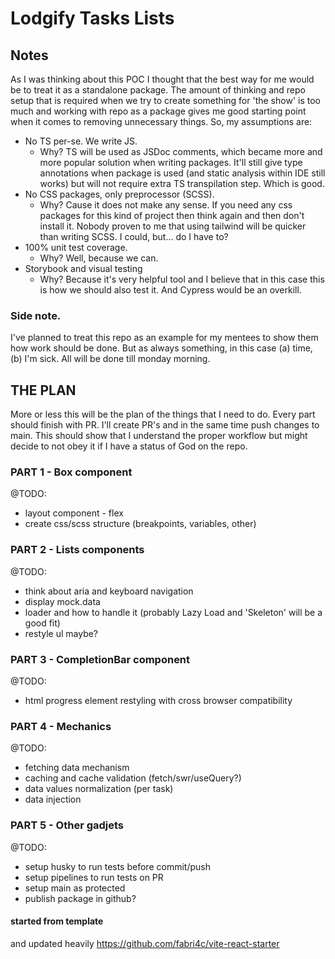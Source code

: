 # Lodgify Tasks Lists

## Notes

As I was thinking about this POC I thought that the best way for me would be to
treat it as a standalone package. The amount of thinking and repo setup that is
required when we try to create something for 'the show' is too much and working
with repo as a package gives me good starting point when it comes to removing
unnecessary things. So, my assumptions are:

- No TS per-se. We write JS.
  - Why? TS will be used as JSDoc comments, which became
    more and more popular solution when writing packages. It'll still give type
    annotations when package is used (and static analysis within IDE still
    works) but will not require extra TS transpilation step. Which is good.
- No CSS packages, only preprocessor (SCSS).
  - Why? Cause it does not make any sense. If you need any css packages for this
    kind of project then think again and then don't install it. Nobody proven to
    me that using tailwind will be quicker than writing SCSS. I could, but... do
    I have to?
- 100% unit test coverage.
  - Why? Well, because we can.
- Storybook and visual testing
  - Why? Because it's very helpful tool and I believe that in this case this is
    how we should also test it. And Cypress would be an overkill.

### Side note.

I've planned to treat this repo as an example for my mentees to show them how
work should be done. But as always something, in this case (a) time, (b) I'm
sick. All will be done till monday morning.

## THE PLAN

More or less this will be the plan of the things that I need to do. Every part
should finish with PR. I'll create PR's and in the same time push changes to
main. This should show that I understand the proper workflow but might decide to
not obey it if I have a status of God on the repo.

### PART 1 - Box component

@TODO:

- layout component - flex
- create css/scss structure (breakpoints, variables, other)

### PART 2 - Lists components

@TODO:

- think about aria and keyboard navigation
- display mock.data
- loader and how to handle it (probably Lazy Load and 'Skeleton' will be a good
  fit)
- restyle ul maybe?

### PART 3 - CompletionBar component

@TODO:

- html progress element restyling with cross browser compatibility

### PART 4 - Mechanics

@TODO:

- fetching data mechanism
- caching and cache validation (fetch/swr/useQuery?)
- data values normalization (per task)
- data injection

### PART 5 - Other gadjets

@TODO:

- setup husky to run tests before commit/push
- setup pipelines to run tests on PR
- setup main as protected
- publish package in github?

#### started from template

and updated heavily
https://github.com/fabri4c/vite-react-starter




